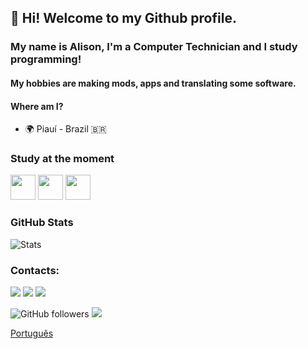 ## 👋 Hi! Welcome to my Github profile.
### My name is Alison, I'm a Computer Technician and I study programming!
#### My hobbies are making mods, apps and translating some software.

#### Where am I?
   - 🌍 Piauí - Brazil :brazil:

### Study at the moment

<img src="https://cdn.jsdelivr.net/gh/devicons/devicon/icons/java/java-original.svg" width="40" height="40"/> <img src="https://cdn.jsdelivr.net/gh/devicons/devicon/icons/python/python-original.svg" width="40" height="40"/> <img src="https://cdn.jsdelivr.net/gh/devicons/devicon/icons/c/c-original.svg" width="40" height="40"/>

### GitHub Stats
![Stats](https://github-readme-stats.vercel.app/api?username=alimsoftware&show_icons=true&icon_color=D32F2F&theme=dark&title_color=blueviolet)

<!--#### Languages
![Languages](https://github-readme-stats.vercel.app/api/top-langs/?username=alimsoftware&title_color=f44336&theme=dark&langs_count=3&hide=javascript,html,roff,assembly,objective-c,xsslt)-->

### Contacts:
<div>
<a href="https://www.youtube.com/channel/UCUG2MmNAzWvbMW1pYi-d2Iw" target="_blank"><img src="https://img.shields.io/badge/YouTube-FF0000?style=for-the-badge&logo=youtube&logoColor=white" target="_blank"></a>
<a href="https://instagram.com/_4l150n" target="_blank"><img src="https://img.shields.io/badge/-Instagram-%23E4405F?style=for-the-badge&logo=instagram&logoColor=white" target="_blank"></a>
<a href = "mailto:contato@alisoftdevelopment"><img src="https://img.shields.io/badge/Gmail-D14836?style=for-the-badge&logo=gmail&logoColor=white" target="_blank"></a>

</div>

![GitHub followers](https://img.shields.io/github/followers/alimsoftware?style=social)
![](https://komarev.com/ghpvc/?username=alimsoftware&color=2196f3)

[Português](https://github.com/tuyafeng/Via/blob/master/README.md)
